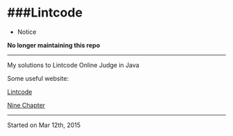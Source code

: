 ###Lintcode
==========

* Notice

**No longer maintaining this repo**

---------------------------------------

My solutions to Lintcode Online Judge in Java

Some useful website:

[Lintcode](http://www.lintcode.com/en/problem/)

[Nine Chapter](http://www.ninechapter.com/solutions/)

-----------------------------------------
Started on Mar 12th, 2015
